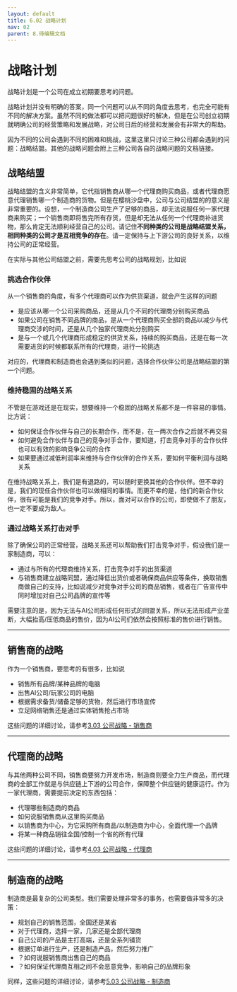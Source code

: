 ```yaml
---
layout: default
title: 6.02 战略计划
nav: 02
parent: 8.待编辑文档
---
```



# 战略计划
战略计划是一个公司在成立初期要思考的问题。

战略计划并没有明确的答案，同一个问题可以从不同的角度去思考，也完全可能有不同的解决方案。虽然不同的做法都可以把问题很好的解决，但是在公司创立初期就明确公司的经营策略和发展战略，对公司日后的经营和发展会有非常大的帮助。

因为不同的公司会遇到不同的困难和挑战，这里这里只讨论三种公司都会遇到的问题：战略结盟。其他的战略问题会附上三种公司各自的战略问题的文档链接。


## 战略结盟
战略结盟的含义非常简单，它代指销售商从哪一个代理商购买商品，或者代理商愿意代理销售哪一个制造商的货物。但是在樱桃沙盘中，公司与公司结盟的的意义是非常重要的。设想，一个制造商公司生产了足够的商品，却无法说服任何一家代理商来购买；一个销售商即将售完所有存货，但是却无法从任何一个代理商补进货物，那么肯定无法顺利经营自己的公司。请记住**不同种类的公司是战略结盟关系，相同种类的公司才是互相竞争的存在**。请一定保持与上下游公司的良好关系，以维持公司的正常经营。

在实际与其他公司结盟之前，需要先思考公司的战略规划，比如说


### 挑选合作伙伴
从一个销售商的角度，有多个代理商可以作为供货渠道，就会产生这样的问题

* 是应该从哪一个公司采购商品，还是从几个不同的代理商分别购买商品
* 如果公司在销售不同品牌的商品，是从一个代理商购买全部的商品以减少与代理商交涉的时间，还是从几个独家代理商处分别购买
* 是与一个或几个代理商形成稳定的供货关系，持续的购买商品，还是在每一次需要进货的时候都联系所有的代理商，进行一轮挑选

对应的，代理商和制造商也会遇到类似的问题，选择合作伙伴公司是战略结盟的第一个问题。


### 维持稳固的战略关系
不管是在游戏还是在现实，想要维持一个稳固的战略关系都不是一件容易的事情。比方说：

* 如何保证合作伙伴与自己的长期合作，而不是，在一两次合作之后就不再交易
* 如何避免合作伙伴与自己的竞争对手合作，要知道，打击竞争对手的合作伙伴也可以有效的影响竞争公司的合作
* 如果要通过减低利润率来维持与合作伙伴的合作关系，要如何平衡利润与战略关系

在维持战略关系上，我们是有退路的，可以随时更换其他的合作伙伴。但不幸的是，我们的现任合作伙伴也可以做相同的事情。而更不幸的是，他们的新合作伙伴，很有可能是我们的竞争对手。所以，面对可以合作的公司，即使做不了朋友，也一定不要成为敌人。


### 通过战略关系打击对手
除了确保公司的正常经营，战略关系还可以帮助我们打击竞争对手，假设我们是一家制造商，可以：

* 通过与所有的代理商维持关系，打击竞争对手的出货渠道
* 与销售商建立战略同盟，通过降低出货价或者确保商品供应等条件，换取销售商做自己的支持，比如说减少对竞争对手公司的商品销售，或者在广告宣传中同时增加对自己公司品牌的宣传等

需要注意的是，因为无法与AI公司形成任何形式的同盟关系，所以无法形成产业垄断，大幅抬高/压低商品的售价，因为AI公司们依然会按照标准的售价进行销售。


----------------------------------------------------------


## 销售商的战略
作为一个销售商，要思考的有很多，比如说

* 销售所有品牌/某种品牌的电脑
* 出售AI公司/玩家公司的电脑
* 根据需求备货/储备足够的货物，然后进行市场宣传
* 立足网络销售还是通过实体销售抢占市场

这些问题的详细讨论，请参考<a href="../3.销售商/3.03_公司战略_-_销售商">3.03 公司战略 - 销售商</a>


----------------------------------------------------------


## 代理商的战略
与其他两种公司不同，销售商要努力开发市场，制造商则要全力生产商品，而代理商的全部工作就是与供应链上下游的公司合作，保障整个供应链的健康运行。作为一家代理商，需要提前决定的东西包括：

* 代理哪些制造商的商品
* 如何说服销售商从这里购买商品
* 以销售商为中心，为它采购所有商品/以制造商为中心，全面代理一个品牌
* 将某一种商品销往全国/控制一个省的所有代理

这些问题的详细讨论，请参考<a href="../4.代理商/4.03_公司战略_-_代理商">4.03 公司战略 - 代理商</a>


----------------------------------------------------------


## 制造商的战略
制造商是最复杂的公司类型。我们需要处理非常多的事务，也需要做非常多的决策：

* 规划自己的销售范围，全国还是某省
* 对于代理商，选择一家，几家还是全部代理商
* 自己公司的产品是主打高端，还是全系列铺货
* 根据订单进行生产，还是制造产品，然后努力推广
* ？如何说服销售商出售自己的商品
* ？如何保证代理商互相之间不会恶意竞争，影响自己的品牌形象

同样，这些问题的详细讨论，请参考<a href="../5.制造商/5.03_公司战略_-_制造商">5.03 公司战略 - 制造商</a>

